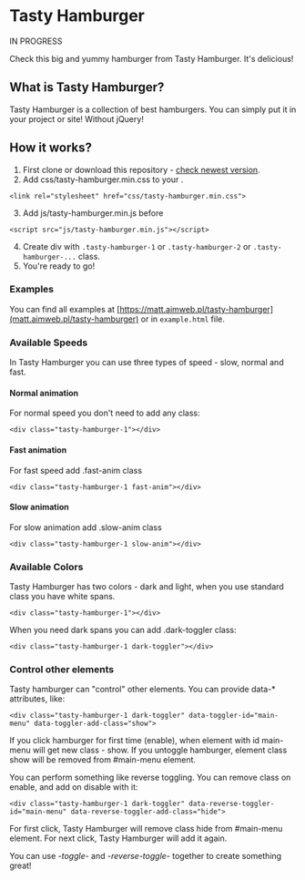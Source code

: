 # Tasty Hamburger

IN PROGRESS

Check this big and yummy hamburger from Tasty Hamburger. It's delicious!

## What is Tasty Hamburger?

Tasty Hamburger is a collection of best hamburgers. You can simply put it in your project or site! Without jQuery!


## How it works?

1. First clone or download this repository - [check newest version](https://github.com/mateuszmikos/tasty-hamburger/releases/).
2. Add css/tasty-hamburger.min.css to your <head>.

`<link rel="stylesheet" href="css/tasty-hamburger.min.css">`

3. Add js/tasty-hamburger.min.js before </body>

`<script src="js/tasty-hamburger.min.js"></script>`

4. Create div with `.tasty-hamburger-1` or `.tasty-hamburger-2` or `.tasty-hamburger-...` class.
5. You're ready to go!



### Examples

You can find all examples at [https://matt.aimweb.pl/tasty-hamburger](matt.aimweb.pl/tasty-hamburger) or in `example.html` file.

### Available Speeds

In Tasty Hamburger you can use three types of speed - slow, normal and fast.

#### Normal animation

For normal speed you don't need to add any class:

`<div class="tasty-hamburger-1"></div>`

#### Fast animation

For fast speed add .fast-anim class

`<div class="tasty-hamburger-1 fast-anim"></div>`

#### Slow animation

For slow animation add .slow-anim class

`<div class="tasty-hamburger-1 slow-anim"></div>`

### Available Colors

Tasty Hamburger has two colors - dark and light, when you use standard class you have white spans.

`<div class="tasty-hamburger-1"></div>`

When you need dark spans you can add .dark-toggler class:

`<div class="tasty-hamburger-1 dark-toggler"></div>`


### Control other elements

Tasty hamburger can "control" other elements. You can provide data-* attributes, like:

`<div class="tasty-hamburger-1 dark-toggler" data-toggler-id="main-menu" data-toggler-add-class="show">`

If you click hamburger for first time (enable), when element with id main-menu will get new class - show. If you untoggle hamburger, element class show will be removed from #main-menu element.

You can perform something like reverse toggling. You can remove class on enable, and add on disable with it:

`<div class="tasty-hamburger-1 dark-toggler" data-reverse-toggler-id="main-menu" data-reverse-toggler-add-class="hide">`

For first click, Tasty Hamburger will remove class hide from #main-menu element. For next click, Tasty Hamburger will add it again.

You can use *-toggle-* and *-reverse-toggle-* together to create something great!